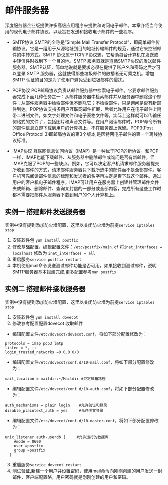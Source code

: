 # 邮件服务器

深度服务器企业版提供许多高级应用程序来提供和访问电子邮件。本章介绍当今使用的现代电子邮件协议，以及旨在发送和接收电子邮件的一些程序。

* SMTP协议
SMTP的全称是“Simple Mail Transfer Protocol”，即简单邮件传输协议。它是一组用于从源地址到目的地址传输邮件的规范，通过它来控制邮件的中转方式。SMTP 协议属于TCP/IP协议簇，它帮助每台计算机在发送或中转信件时找到下一个目的地。SMTP 服务器就是遵循SMTP协议的发送邮件服务器。SMTP认证，简单地说就是要求必须在提供了账户名和密码之后才可以登录 SMTP 服务器，这就使得那些垃圾邮件的散播者无可乘之机。增加 SMTP 认证的目的是为了使用户避免受到垃圾邮件的侵扰。

* POP协议
POP邮局协议负责从邮件服务器中检索电子邮件。它要求邮件服务器完成下面几种任务之一：从邮件服务器中检索邮件并从服务器中删除这个邮件；从邮件服务器中检索邮件但不删除它；不检索邮件，只是询问是否有新邮件到达。POP协议支持多用户互联网邮件扩展，后者允许用户在电子邮件上附带二进制文件，如文字处理文件和电子表格文件等，实际上这样就可以传输任何格式的文件了，包括图片和声音文件等。在用户阅读邮件时，POP命令所有的邮件信息立即下载到用户的计算机上，不在服务器上保留。POP3(Post Office Protocol 3)即邮局协议的第3个版本,是因特网电子邮件的第一个离线协议标准。

* IMAP协议
互联网信息访问协议（IMAP）是一种优于POP的新协议。和POP一样，IMAP也能下载邮件、从服务器中删除邮件或询问是否有新邮件，但IMAP克服了POP的一些缺点。例如，它可以决定客户机请求邮件服务器提交所收到邮件的方式，请求邮件服务器只下载所选中的邮件而不是全部邮件。客户机可先阅读邮件信息的标题和发送者的名字再决定是否下载这个邮件。通过用户的客户机电子邮件程序，IMAP可让用户在服务器上创建并管理邮件文件夹或邮箱、删除邮件、查询某封信的一部分或全部内容，完成所有这些工作时都不需要把邮件从服务器下载到用户的个人计算机上。



## 实例一 搭建邮件发送服务器

实例中没有提到添加防火墙配置，这里以关闭防火墙为前提`service iptables stop`

1. 安装软件包 `yum install postfix`
2. 修改基础配置，编辑配置文件：`/etc/postfix/main.cf` 将`inet_interfaces = localhost` 修改为 `inet_interfaces = all`
3. 重启服务`service postfix restart`
4. 本机使用mail命令发送测试邮件功能是否可用，如果接收到测试邮件，说明SMTP服务器基本搭建完成,更多配置参考`man postfix`

## 实例二 搭建邮件接收服务器

实例中没有提到添加防火墙配置，这里以关闭防火墙为前提`service iptables stop`

1. 安装软件包 `yum install dovecot`
2. 修改参考配置配置dovecot 收取邮件
* 编辑配置文件`/etc/dovecot/dovecot.conf`，将如下部分配置修改为：
```
protocols = imap pop3 lmtp
listen = *, ::
login_trusted_networks =0.0.0.0/0
```
* 编辑配置文件`/etc/dovecot/conf.d/10-mail.conf`，将如下部分配置修改为：
```
mail_location = maildir:~/Maildir #只定邮箱路径
```
* 编辑配置文件`/etc/dovecot/conf.d/10-auth.conf`，将如下部分配置修改为：
```
auth_mechanisms = plain login    #允许验证和登录
disable_plaintext_auth = yes     #允许明文登录
```
* 编辑配置文件`/etc/dovecot/conf.d/10-master.conf`，将如下部分配置修改为：
```
unix_listener auth-userdb {     #允许运行的数据库
    #mode = 0600
    user =postfix
    group =postfix
  }
```
3. 重启服务`service dovecot restart`
4. 测试验证,新建一个用户并设置密码，使用mail命令向刚刚创建的用户发送一封邮件，客户端配置略，用户密码就是刚刚创建的用户和密码。
